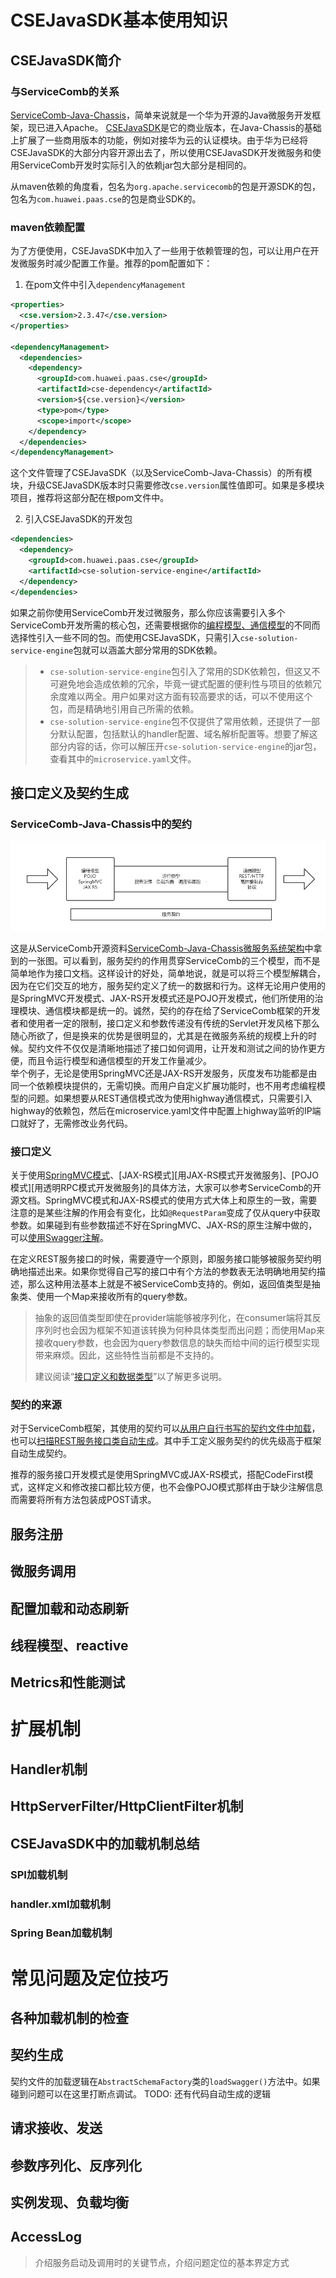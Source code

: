 <link rel="stylesheet" type="text/css" href="css/auto-number-title.css" />

# CSEJavaSDK基本使用知识

## CSEJavaSDK简介

### 与ServiceComb的关系

[ServiceComb-Java-Chassis][Java-Chassis代码库]，简单来说就是一个华为开源的Java微服务开发框架，现已进入Apache。 [CSEJavaSDK][CSEJavaSDK华为云官网文档]是它的商业版本，在Java-Chassis的基础上扩展了一些商用版本的功能，例如对接华为云的认证模块。由于华为已经将CSEJavaSDK的大部分内容开源出去了，所以使用CSEJavaSDK开发微服务和使用ServiceComb开发时实际引入的依赖jar包大部分是相同的。

从maven依赖的角度看，包名为`org.apache.servicecomb`的包是开源SDK的包，包名为`com.huawei.paas.cse`的包是商业SDK的。

### maven依赖配置

为了方便使用，CSEJavaSDK中加入了一些用于依赖管理的包，可以让用户在开发微服务时减少配置工作量。推荐的pom配置如下：
1. 在pom文件中引入`dependencyManagement`

  ```xml
  <properties>
    <cse.version>2.3.47</cse.version>
  </properties>

  <dependencyManagement>
    <dependencies>
      <dependency>
        <groupId>com.huawei.paas.cse</groupId>
        <artifactId>cse-dependency</artifactId>
        <version>${cse.version}</version>
        <type>pom</type>
        <scope>import</scope>
      </dependency>
    </dependencies>
  </dependencyManagement>
  ```

  这个文件管理了CSEJavaSDK（以及ServiceComb-Java-Chassis）的所有模块，升级CSEJavaSDK版本时只需要修改`cse.version`属性值即可。如果是多模块项目，推荐将这部分配在根pom文件中。

2. 引入CSEJavaSDK的开发包

  ```xml
  <dependencies>
    <dependency>
      <groupId>com.huawei.paas.cse</groupId>
      <artifactId>cse-solution-service-engine</artifactId>
    </dependency>
  </dependencies>
  ```

  如果之前你使用ServiceComb开发过微服务，那么你应该需要引入多个ServiceComb开发所需的核心包，还需要根据你的[编程模型、通信模型][ServiceComb-Java-Chassis微服务系统架构]的不同而选择性引入一些不同的包。而使用CSEJavaSDK，只需引入`cse-solution-service-engine`包就可以涵盖大部分常用的SDK依赖。

  > - `cse-solution-service-engine`包引入了常用的SDK依赖包，但这又不可避免地会造成依赖的冗余，毕竟一键式配置的便利性与项目的依赖冗余度难以两全。用户如果对这方面有较高要求的话，可以不使用这个包，而是精确地引用自己所需的依赖。
  > - `cse-solution-service-engine`包不仅提供了常用依赖，还提供了一部分默认配置，包括默认的handler配置、域名解析配置等。想要了解这部分内容的话，你可以解压开`cse-solution-service-engine`的jar包，查看其中的`microservice.yaml`文件。

## 接口定义及契约生成

### ServiceComb-Java-Chassis中的契约

![](pic/introduction/architecture.png)

这是从ServiceComb开源资料[ServiceComb-Java-Chassis微服务系统架构][ServiceComb-Java-Chassis微服务系统架构]中拿到的一张图。可以看到，服务契约的作用贯穿ServiceComb的三个模型，而不是简单地作为接口文档。这样设计的好处，简单地说，就是可以将三个模型解耦合，因为在它们交互的地方，服务契约定义了统一的数据和行为。这样无论用户使用的是SpringMVC开发模式、JAX-RS开发模式还是POJO开发模式，他们所使用的治理模块、通信模块都是统一的。诚然，契约的存在给了ServiceComb框架的开发者和使用者一定的限制，接口定义和参数传递没有传统的Servlet开发风格下那么随心所欲了，但是换来的优势是很明显的，尤其是在微服务系统的规模上升的时候。契约文件不仅仅是清晰地描述了接口如何调用，让开发和测试之间的协作更方便，而且令运行模型和通信模型的开发工作量减少。  
举个例子，无论是使用SpringMVC还是JAX-RS开发服务，灰度发布功能都是由同一个依赖模块提供的，无需切换。而用户自定义扩展功能时，也不用考虑编程模型的问题。如果想要从REST通信模式改为使用highway通信模式，只需要引入highway的依赖包，然后在microservice.yaml文件中配置上highway监听的IP端口就好了，无需修改业务代码。

### 接口定义

关于使用[SpringMVC模式][用SpringMVC开发微服务]、[JAX-RS模式][用JAX-RS模式开发微服务]、[POJO模式][用透明RPC模式开发微服务]的具体方法，大家可以参考ServiceComb的开源文档。SpringMVC模式和JAX-RS模式的使用方式大体上和原生的一致，需要注意的是某些注解的作用会有变化，比如`@RequestParam`变成了仅从query中获取参数。如果碰到有些参数描述不好在SpringMVC、JAX-RS的原生注解中做的，可以[使用Swagger注解][使用Swagger注解]。

在定义REST服务接口的时候，需要遵守一个原则，即服务接口能够被服务契约明确地描述出来。如果你觉得自己写的接口中有个方法的参数表无法明确地用契约描述，那么这种用法基本上就是不被ServiceComb支持的。例如，返回值类型是抽象类、使用一个Map来接收所有的query参数。
> 抽象的返回值类型即使在provider端能够被序列化，在consumer端将其反序列时也会因为框架不知道该转换为何种具体类型而出问题；而使用Map来接收query参数，也会因为query参数信息的缺失而给中间的运行模型实现带来麻烦。因此，这些特性当前都是不支持的。
>
>建议阅读“[接口定义和数据类型][接口定义和数据类型]”以了解更多说明。

### 契约的来源

对于ServiceComb框架，其使用的契约可以[从用户自行书写的契约文件中加载][手工定义服务契约]，也可以[扫描REST服务接口类自动生成][CodeFirst模式]。其中手工定义服务契约的优先级高于框架自动生成契约。

推荐的服务接口开发模式是使用SpringMVC或JAX-RS模式，搭配CodeFirst模式，这样定义和修改接口都比较方便，也不会像POJO模式那样由于缺少注解信息而需要将所有方法包装成POST请求。

## 服务注册

## 微服务调用

## 配置加载和动态刷新

## 线程模型、reactive

## Metrics和性能测试

# 扩展机制

## Handler机制

## HttpServerFilter/HttpClientFilter机制

## CSEJavaSDK中的加载机制总结

### SPI加载机制

### handler.xml加载机制

### Spring Bean加载机制

# 常见问题及定位技巧

## 各种加载机制的检查

## 契约生成

契约文件的加载逻辑在`AbstractSchemaFactory`类的`loadSwagger()`方法中。如果碰到问题可以在这里打断点调试。
TODO: 还有代码自动生成的逻辑

## 请求接收、发送

## 参数序列化、反序列化

## 实例发现、负载均衡

## AccessLog


> 介绍服务启动及调用时的关键节点，介绍问题定位的基本界定方式

[Java-Chassis代码库]: https://github.com/apache/incubator-servicecomb-java-chassis "ServiceComb-Java-Chassis代码库"
[CSEJavaSDK华为云官网文档]: https://support.huaweicloud.com/devg-cse/cse_javaSDK.html "CSEJavaSDK华为云官网文档"
[ServiceComb-Java-Chassis微服务系统架构]: https://docs.servicecomb.io/java-chassis/zh_CN/start/architecture.html "ServiceComb-Java-Chassis微服务系统架构"
[用SpringMVC开发微服务]: https://docs.servicecomb.io/java-chassis/zh_CN/build-provider/springmvc.html "用SpringMVC开发微服务"
[用JAX-RS开发微服务]: https://docs.servicecomb.io/java-chassis/zh_CN/build-provider/jaxrs.html "用JAX-RS开发微服务"
[用透明RPC开发微服务]: https://docs.servicecomb.io/java-chassis/zh_CN/build-provider/transparent-rpc.html "用透明RPC开发微服务"
[接口定义和数据类型]: https://docs.servicecomb.io/java-chassis/zh_CN/build-provider/interface-constraints.html "接口定义和数据类型"
[手工定义服务契约]: https://docs.servicecomb.io/java-chassis/zh_CN/build-provider/define-contract.html "手工定义服务契约"
[CodeFirst模式]: https://docs.servicecomb.io/java-chassis/zh_CN/build-provider/code-first.html "使用隐式契约（CodeFirst模式）"
[使用Swagger注解]: https://docs.servicecomb.io/java-chassis/zh_CN/build-provider/swagger-annotation.html "使用Swagger注解"
